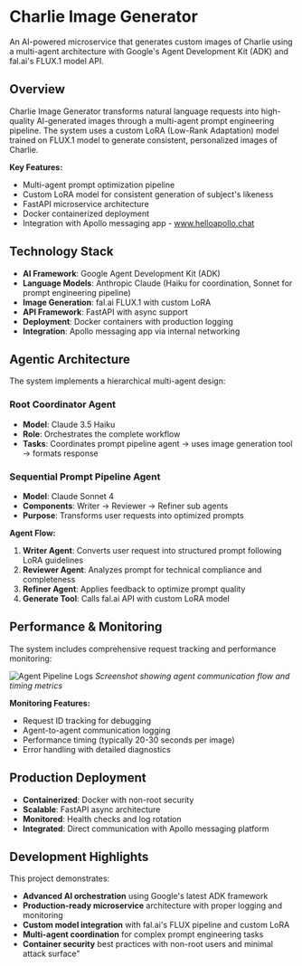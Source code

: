 # Charlie Image Generator

An AI-powered microservice that generates custom images of Charlie using a multi-agent architecture with Google's Agent Development Kit (ADK) and fal.ai's FLUX.1 model API.

## Overview

Charlie Image Generator transforms natural language requests into high-quality AI-generated images through a multi-agent prompt engineering pipeline. The system uses a custom LoRA (Low-Rank Adaptation) model trained on FLUX.1 model to generate consistent, personalized images of Charlie.

**Key Features:**
- Multi-agent prompt optimization pipeline
- Custom LoRA model for consistent generation of subject's likeness
- FastAPI microservice architecture
- Docker containerized deployment
- Integration with Apollo messaging app - www.helloapollo.chat

## Technology Stack

- **AI Framework**: Google Agent Development Kit (ADK)
- **Language Models**: Anthropic Claude (Haiku for coordination, Sonnet for prompt engineering pipeline)
- **Image Generation**: fal.ai FLUX.1 with custom LoRA
- **API Framework**: FastAPI with async support
- **Deployment**: Docker containers with production logging
- **Integration**: Apollo messaging app via internal networking

## Agentic Architecture

The system implements a hierarchical multi-agent design:

### Root Coordinator Agent
- **Model**: Claude 3.5 Haiku  
- **Role**: Orchestrates the complete workflow
- **Tasks**: Coordinates prompt pipeline agent → uses image generation tool → formats response

### Sequential Prompt Pipeline Agent
- **Model**: Claude Sonnet 4
- **Components**: Writer → Reviewer → Refiner sub agents
- **Purpose**: Transforms user requests into optimized prompts

**Agent Flow:**
1. **Writer Agent**: Converts user request into structured prompt following LoRA guidelines
2. **Reviewer Agent**: Analyzes prompt for technical compliance and completeness  
3. **Refiner Agent**: Applies feedback to optimize prompt quality
4. **Generate Tool**: Calls fal.ai API with custom LoRA model

## Performance & Monitoring

The system includes comprehensive request tracking and performance monitoring:

![Agent Pipeline Logs](./logs-screenshot.png)
*Screenshot showing agent communication flow and timing metrics*

**Monitoring Features:**
- Request ID tracking for debugging
- Agent-to-agent communication logging
- Performance timing (typically 20-30 seconds per image)
- Error handling with detailed diagnostics

## Production Deployment

- **Containerized**: Docker with non-root security
- **Scalable**: FastAPI async architecture  
- **Monitored**: Health checks and log rotation
- **Integrated**: Direct communication with Apollo messaging platform

## Development Highlights

This project demonstrates:
- **Advanced AI orchestration** using Google's latest ADK framework
- **Production-ready microservice** architecture with proper logging and monitoring
- **Custom model integration** with fal.ai's FLUX pipeline and custom LoRA
- **Multi-agent coordination** for complex prompt engineering tasks
- **Container security** best practices with non-root users and minimal attack surface"